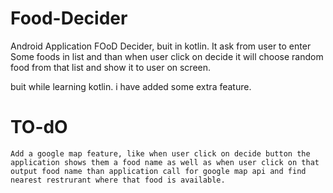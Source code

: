 # Food-Decider
Android Application FOoD Decider, buit in kotlin.
It ask from user to enter Some foods in list and than when user click on decide it will choose random food from that list and show it to user on screen.

buit while learning kotlin.
i have added some extra feature.

# TO-dO
```
Add a google map feature, like when user click on decide button the application shows them a food name as well as when user click on that output food name than application call for google map api and find nearest restrurant where that food is available.
```
